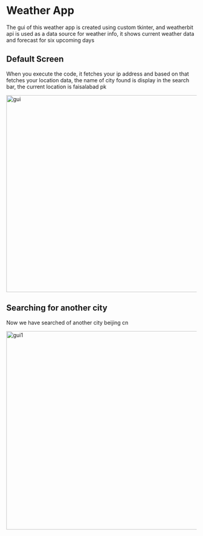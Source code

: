 # Weather App
The gui of this weather app is created using custom tkinter, and weatherbit api is used as a data source for weather info, it shows current weather data and forecast for six upcoming days

## Default Screen
When you execute the code, it fetches your ip address and based on that fetches your location data, the name of city found is display in the search bar, the current location is faisalabad pk

<img width="521" alt="gui" src="https://github.com/slightpreference/Weather-App/assets/117043200/b40b448c-ba4f-434d-8a78-da80677894a4">

## Searching for another city
Now we have searched of another city beijing cn

<img width="525" alt="gui1" src="https://github.com/slightpreference/Weather-App/assets/117043200/91d1ebe7-721a-4fa8-ac2a-65aea216c3e9">
